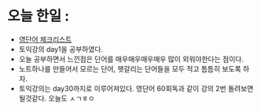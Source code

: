 # 오늘 한일 :
  - [영단어 체크리스트](https://github.com/SeungMin2001/TIL/blob/main/English/TOEIC/%EC%98%81%EB%8B%A8%EC%96%B4%20%EA%B3%84%ED%9A%8D.md)
  - 토익강의 day1을 공부하였다.
  - 오늘 공부하면서 느낀점은 단어를 매우매우매우매우 많이 외워야한다는 점이다.
  - 노트하나를 만들어서 모르는 단어, 햇갈리는 단어들을 모두 적고 틈틈히 보도록 하자.
  - 토익강의는 day30까지로 이루어져있다. 영단어 60회독과 같이 강의 2번 돌려보면 될것같다. 오늘도 ㅅㄱㅎㅇ
